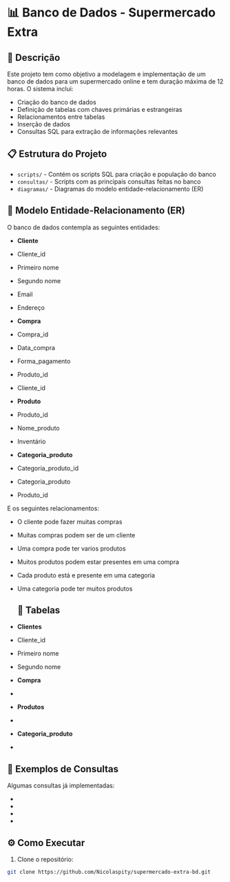 # 📊 Banco de Dados - Supermercado Extra


## 📃 Descrição
Este projeto tem como objetivo a modelagem e implementação de um banco de dados para um supermercado online e tem duração máxima de 12 horas. O sistema inclui:

- Criação do banco de dados
- Definição de tabelas com chaves primárias e estrangeiras
- Relacionamentos entre tabelas
- Inserção de dados
- Consultas SQL para extração de informações relevantes

## 📋 Estrutura do Projeto

- `scripts/` - Contém os scripts SQL para criação e população do banco
- `consultas/` - Scripts com as principais consultas feitas no banco
- `diagramas/` - Diagramas do modelo entidade-relacionamento (ER)

## 🔁 Modelo Entidade-Relacionamento (ER)
O banco de dados contempla as seguintes entidades:



- **Cliente**
- Cliente_id
- Primeiro nome
- Segundo nome
- Email
- Endereço


  
- **Compra**
- Compra_id
- Data_compra
- Forma_pagamento
- Produto_id
- Cliente_id


  
- **Produto**
- Produto_id
- Nome_produto
- Inventário


  
- **Categoria_produto**
- Categoria_produto_id
- Categoria_produto
- Produto_id



E os seguintes relacionamentos:


- O cliente pode fazer muitas compras
- Muitas compras podem ser de um cliente
- Uma compra pode ter varios produtos
- Muitos produtos podem estar presentes em uma compra
- Cada produto está e presente em uma categoria
- Uma categoria pode ter muitos produtos

  ## 🔁 Tabelas

- **Clientes**
- Cliente_id
- Primeiro nome
- Segundo nome
- **Compra**
- 
- **Produtos**
- 
- **Categoria_produto**
- 


## 🔎 Exemplos de Consultas

Algumas consultas já implementadas:

- 
- 
- 
- 

## ⚙️ Como Executar

1. Clone o repositório:
```bash
git clone https://github.com/Nicolaspity/supermercado-extra-bd.git
